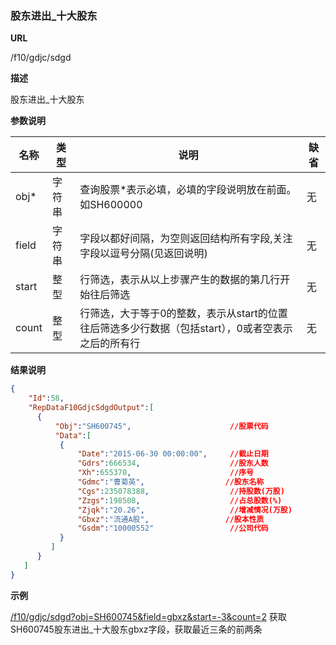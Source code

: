 
### 股东进出_十大股东

**URL**

/f10/gdjc/sdgd

**描述**

股东进出_十大股东

**参数说明**

|名称|类型|说明|缺省|
| -------- | -------- | -------- | -------- |
|obj\*|字符串|查询股票\*表示必填，必填的字段说明放在前面。如SH600000|无|
|field|字符串|字段以都好间隔，为空则返回结构所有字段,关注字段以逗号分隔(见返回说明)|无|
|start|整型|行筛选，表示从以上步骤产生的数据的第几行开始往后筛选|无|
|count|整型|行筛选，大于等于0的整数，表示从start的位置往后筛选多少行数据（包括start），0或者空表示之后的所有行|无|


**结果说明**

```json
{
    "Id":58,
    "RepDataF10GdjcSdgdOutput":[
      {			
          "Obj":"SH600745",                      //股票代码
          "Data":[
           {
               "Date":"2015-06-30 00:00:00",     //截止日期
               "Gdrs":666534,                    //股东人数
               "Xh":655370,                      //序号
               "Gdmc":"曹菊英",                  //股东名称
               "Cgs":235078388,                  //持股数(万股) 
               "Zzgs":198508,                    //占总股数(%)
               "Zjqk":"20.26",                   //增减情况(万股) 
               "Gbxz":"流通A股",                 //股本性质 
               "Gsdm":"10000552"                 //公司代码
           }
         ]
      }
   ]
}
```

**示例**

[/f10/gdjc/sdgd?obj=SH600745&field=gbxz&start=-3&count=2]($APIHOST$/f10/gdjc/sdgd?obj=SH600745&field=gbxz&start=-3&count=2)
获取SH600745股东进出_十大股东gbxz字段，获取最近三条的前两条
